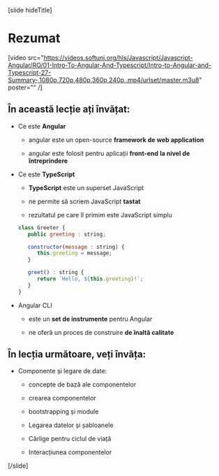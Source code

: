 [slide hideTitle]

# Rezumat

[video src="https://videos.softuni.org/hls/Javascript/Javascript-Angular/RO/01-Intro-To-Angular-And-Typescript/Intro-to-Angular-and-Typescript-27-Summary-,1080p,720p,480p,360p,240p,.mp4/urlset/master.m3u8" poster="" /]

## În această lecție ați învățat:

- Ce este **Angular**

   - angular este un open-source **framework de web application**

   - angular este folosit pentru aplicații **front-end** **la nivel de întreprindere** 

- Ce este **TypeScript**

   - **TypeScript** este un superset JavaScript 

   - ne permite să scriem JavaScript **tastat**

   - rezultatul pe care îl primim este JavaScript simplu

   ```js
   class Greeter {
      public greeting : string;

      constructor(message : string) {
         this.greeting = message;
      }

      greet() : string {
         return `Hello, ${this.greeting}!`;
      }
   }
   ```

- Angular CLI

   - este un **set de instrumente** pentru Angular

   - ne oferă un proces de construire **de înaltă calitate**

## În lecția următoare, veți învăța:

- Componente și legare de date:

   - concepte de bază ale componentelor

   - crearea componentelor

   - bootstrapping și module

   - Legarea datelor și șabloanele

   - Cârlige pentru ciclul de viață

   - Interacțiunea componentelor

[/slide]
